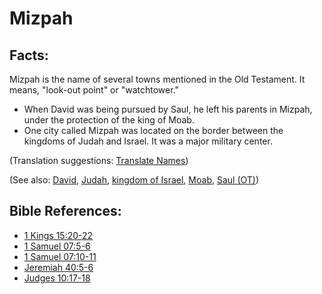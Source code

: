 # Mizpah #

## Facts: ##

Mizpah is the name of several towns mentioned in the Old Testament. It means, "look-out point" or "watchtower."

* When David was being pursued by Saul, he left his parents in Mizpah, under the protection of the king of Moab.
* One city called Mizpah was located on the border between the kingdoms of Judah and Israel. It was a major military center.

(Translation suggestions: [Translate Names](en/ta-vol1/translate/man/translate-names))

(See also: [David](../other/david.md), [Judah](../other/kingdomofjudah.md), [kingdom of Israel](../other/kingdomofisrael.md), [Moab](../other/moab.md), [Saul (OT)](../other/saul.md))

## Bible References: ##

* [1 Kings 15:20-22](en/tn/1ki/help/15/20)
* [1 Samuel 07:5-6](en/tn/1sa/help/07/05)
* [1 Samuel 07:10-11](en/tn/1sa/help/07/10)
* [Jeremiah 40:5-6](en/tn/jer/help/40/05)
* [Judges 10:17-18](en/tn/jdg/help/10/17)